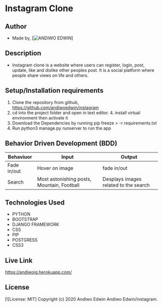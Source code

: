 # Instagram Clone
## Author
* Made by,   [![ANDIWO EDWIN]()]
## Description
* Instagram clone is a website where users can register, login, post, update, like and dislike other peoples post. It is a social platform where people share views on life and others.
## Setup/Installation requirements
1. Clone  the repository from github, https://github.com/andiwoedwin/instagram
3. cd into the project folder and open in text editor. 4. install virtual environment then activate it
4. Download the Dependencies by running pip freeze > -r requirements.txt
4. Run python3 manage.py runserver to run the app
## Behavior Driven Development (BDD)
| Behaviuor | Input | Output |
| --------------- | --------------- | --------------- |
| Fade in/out | Hover on image | fade in/out  |
| Search       | Most astonishing posts, Mountain, Football | Desplays images related to the search |
## Technologies Used
* PYTHON
* BOOTSTRAP
* DJANGO FRAMEWORK
* CSS
* PIP
* POSTGRESS
* CSS3

## Live Link
https://andiwoig.herokuapp.com/
## License
[![License: MIT]
Copyright (c) 2020 Andiwo Edwin
Andiwo Edwin/instagram.
